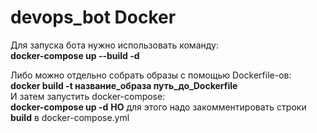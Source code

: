 # devops_bot Docker
Для запуска бота нужно использовать команду: <br>
**docker-compose up --build -d**<br>

Либо можно отдельно собрать образы с помощью Dockerfile-ов:<br>
**docker build -t название_образа путь_до_Dockerfile**<br>
И затем запустить docker-compose: <br>
**docker-compose up -d**
**НО** для этого надо закомментировать строки **build** в docker-compose.yml
